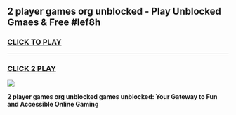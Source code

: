 
## 2 player games org unblocked - Play Unblocked Gmaes & Free #lef8h
<h3>
<a href="https://news.freeplayer.one?title=2_player_games_org_unblocked&ref=24F">CLICK TO PLAY</a></h3>
<hr>

<h3>
<a href="https://news.freeplayer.one?title=2_player_games_org_unblocked&ref=24F">CLICK 2 PLAY</a>
  
</h3>

<a href="https://news.freeplayer.one?title=2_player_games_org_unblocked&ref=24F/"><img src="https://clearcache.store/games.png"></a>


**2 player games org unblocked games unblocked: Your Gateway to Fun and Accessible Online Gaming**
